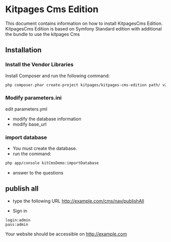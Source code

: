 Kitpages Cms Edition
========================

This document contains information on how to install KitpagesCms Edition.
KitpagesCms Edition is based on Symfony Standard edition with additional the bundle to use the kitpages Cms

## Installation

### Install the Vendor Libraries

Install Composer and run the following command:

```bash
php composer.phar create-project kitpages/kitpages-cms-edition path/ v2.1.0
```

### Modify parameters.ini

edit parameters.yml

* modify the database information
* modify base_url

### import database

* You must create the database.
* run the command:

```bash
php app/console kitCmsDemo:importDatabase
```

* answer to the questions


## publish all

* type the following URL http://example.com/cms/nav/publishAll

* Sign in

```
login:admin
pass:admin
```

Your website should be accessible on  http://example.com

